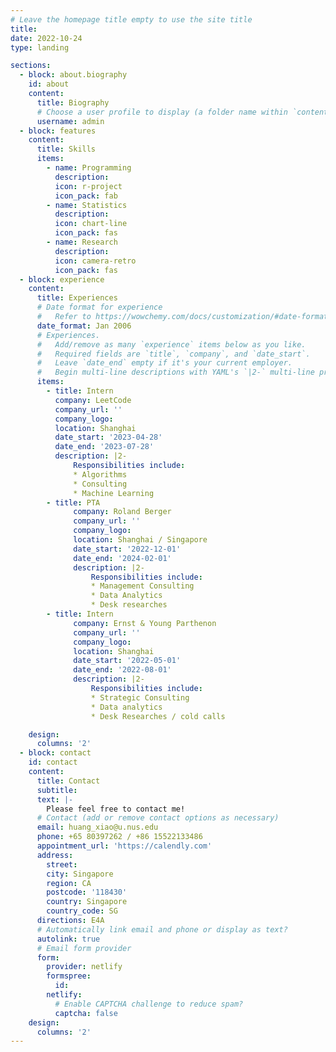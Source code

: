 ```yaml
---
# Leave the homepage title empty to use the site title
title:
date: 2022-10-24
type: landing

sections:
  - block: about.biography
    id: about
    content:
      title: Biography
      # Choose a user profile to display (a folder name within `content/authors/`)
      username: admin
  - block: features
    content:
      title: Skills
      items:
        - name: Programming
          description: 
          icon: r-project
          icon_pack: fab
        - name: Statistics
          description: 
          icon: chart-line
          icon_pack: fas
        - name: Research
          description: 
          icon: camera-retro
          icon_pack: fas
  - block: experience
    content:
      title: Experiences
      # Date format for experience
      #   Refer to https://wowchemy.com/docs/customization/#date-format
      date_format: Jan 2006
      # Experiences.
      #   Add/remove as many `experience` items below as you like.
      #   Required fields are `title`, `company`, and `date_start`.
      #   Leave `date_end` empty if it's your current employer.
      #   Begin multi-line descriptions with YAML's `|2-` multi-line prefix.
      items:
        - title: Intern 
          company: LeetCode
          company_url: ''
          company_logo: 
          location: Shanghai
          date_start: '2023-04-28'
          date_end: '2023-07-28'
          description: |2-
              Responsibilities include:
              * Algorithms
              * Consulting
              * Machine Learning
        - title: PTA 
              company: Roland Berger
              company_url: ''
              company_logo: 
              location: Shanghai / Singapore
              date_start: '2022-12-01'
              date_end: '2024-02-01'
              description: |2-
                  Responsibilities include:
                  * Management Consulting
                  * Data Analytics
                  * Desk researches
        - title: Intern 
              company: Ernst & Young Parthenon
              company_url: ''
              company_logo: 
              location: Shanghai
              date_start: '2022-05-01'
              date_end: '2022-08-01'
              description: |2-
                  Responsibilities include:
                  * Strategic Consulting
                  * Data analytics
                  * Desk Researches / cold calls

    design:
      columns: '2'
  - block: contact
    id: contact
    content:
      title: Contact
      subtitle:
      text: |-
        Please feel free to contact me!
      # Contact (add or remove contact options as necessary)
      email: huang_xiao@u.nus.edu
      phone: +65 80397262 / +86 15522133486
      appointment_url: 'https://calendly.com'
      address:
        street: 
        city: Singapore
        region: CA
        postcode: '118430'
        country: Singapore
        country_code: SG
      directions: E4A
      # Automatically link email and phone or display as text?
      autolink: true
      # Email form provider
      form:
        provider: netlify
        formspree:
          id:
        netlify:
          # Enable CAPTCHA challenge to reduce spam?
          captcha: false
    design:
      columns: '2'
---
```

